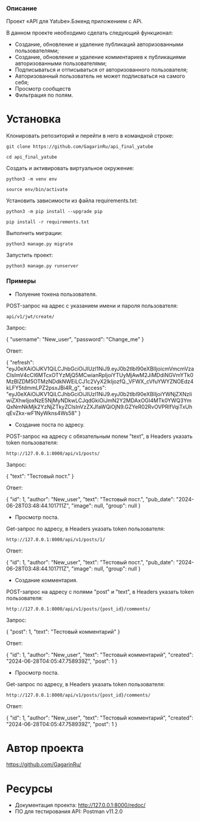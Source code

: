 ### Описание

Проект «API для Yatube».Бэкенд приложением c APi.

В данном проекте необходимо сделать следующий функционал:

- Создание, обновление и удаление публикаций авторизованными пользователями;
- Создание, обновление и удаление комментариев к публикациями авторизованными пользователями;
- Подписываться и отписываться от авторизованного пользователя;
- Авторизованный пользователь не может подписваться на самого себя;
- Просмотр сообществ
- Фильтрация по полям.

# Установка

Клонировать репозиторий и перейти в него в командной строке:

```
git clone https://github.com/GagarinRu/api_final_yatube
```

```
cd api_final_yatube
```

Cоздать и активировать виртуальное окружение:

```
python3 -m venv env
```

```
source env/bin/activate
```

Установить зависимости из файла requirements.txt:

```
python3 -m pip install --upgrade pip
```

```
pip install -r requirements.txt
```

Выполнить миграции:

```
python3 manage.py migrate
```

Запустить проект:

```
python3 manage.py runserver
```

### Примеры

- Полуение токена пользователя.

POST-запрос на адрес с указанием имени и пароля пользователя:

```
api/v1/jwt/create/
```
Запрос:

{
    "username": "New_user",
    "password": "Change_me"
}

Ответ:

{
    "refresh": "eyJ0eXAiOiJKV1QiLCJhbGciOiJIUzI1NiJ9.eyJ0b2tlbl90eXBlIjoicmVmcmVzaCIsImV4cCI6MTcxOTYzMjQ5MCwianRpIjoiYTUyMjAwM2JiMDdiNGVmYTk0MzBlZDM5OTMzNDdkNWEiLCJ1c2VyX2lkIjozfQ._VFWX_cVfuYWYZNOEdz4kLFY5tdmmLPZ2psxJBi4R_g",
    "access": "eyJ0eXAiOiJKV1QiLCJhbGciOiJIUzI1NiJ9.eyJ0b2tlbl90eXBlIjoiYWNjZXNzIiwiZXhwIjoxNzE5NjMyNDkwLCJqdGkiOiJmN2Y2MDAxOGI4MTk0YWQ3YmQxNmNkMjk2YzNjZTkyZCIsInVzZXJfaWQiOjN9.GZYeR02RvOVPRlfVqiTxUhqEvZkx-wF1NyWkns4Ws58"
}

- Создание поста по адресу.

POST-запрос на адресу с обязательным полем "text", в Headers указать token пользователя:

```
http://127.0.0.1:8000/api/v1/posts/
```
Запрос:

{
  "text": "Тестовый пост."
}

Ответ:

{
    "id": 1,
    "author": "New_user",
    "text": "Тестовый пост.",
    "pub_date": "2024-06-28T03:48:44.101711Z",
    "image": null,
    "group": null
}

- Просмотр поста.

Get-запрос по адресу, в Headers указать token пользователя:

```
http://127.0.0.1:8000/api/v1/posts/1/
```

Ответ:

{
    "id": 1,
    "author": "New_user",
    "text": "Тестовый пост.",
    "pub_date": "2024-06-28T03:48:44.101711Z",
    "image": null,
    "group": null
}

- Создание комментария.

POST-запрос на адресу с полями "post" и "text", в Headers указать token пользователя:

```
http://127.0.0.1:8000/api/v1/posts/{post_id}/comments/
```

Запрос:

{
        "post": 1,
        "text": "Тестовый комментарий"
}

Ответ:

{
    "id": 1,
    "author": "New_user",
    "text": "Тестовый комментарий",
    "created": "2024-06-28T04:05:47.758939Z",
    "post": 1
}

- Просмотр поста.

Get-запрос по адресу, в Headers указать token пользователя:

```
http://127.0.0.1:8000/api/v1/posts/{post_id}/comments/
```

Ответ:

{
    "id": 1,
    "author": "New_user",
    "text": "Тестовый комментарий",
    "created": "2024-06-28T04:05:47.758939Z",
    "post": 1
}

# Автор проекта

https://github.com/GagarinRu/

# Ресурсы

- Документация проекта: http://127.0.0.1:8000/redoc/
- ПО для тестирования API: Postman v11.2.0